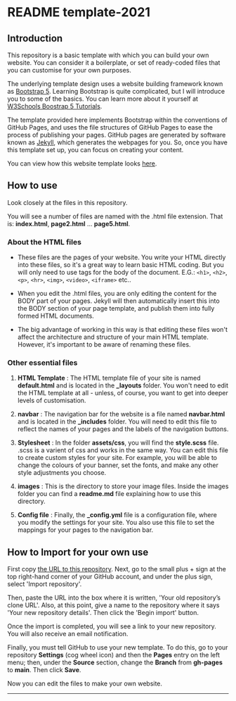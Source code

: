 # README template-2021

## Introduction

This repository is a basic template with which you can build your own website. You can consider it a boilerplate, or set of ready-coded files that you can customise for your own purposes. 

The underlying template design uses a website building framework known as <a href="https://getbootstrap.com/docs/5.0/getting-started/introduction/">Bootstrap 5</a>. Learning Bootstrap is quite complicated, but I will introduce you to some of the basics. You can learn more about it yourself at <a href="https://www.w3schools.com/bootstrap5//">W3Schools Boostrap 5 Tutorials</a>.

The template provided here implements Bootstrap within the conventions of GitHub Pages, and uses the file structures of GitHub Pages to ease the process of publishing your pages. GitHub pages are generated by software known as <a href="https://en.wikipedia.org/wiki/Jekyll_(software)">Jekyll</a>, which generates the webpages for you. So, once you have this template set up, you can focus on creating your content.   

You can view how this website template looks <a href="[https://github.com/martinbarge/template-2022](https://martinbarge.github.io/template-2022/)">here</a>.

## How to use

Look closely at the files in this repository. 

You will see a number of files are named with the .html file extension. That is: **index.html**, **page2.html** … **page5.html**. 

### About the HTML files

* These files are the pages of your website. You write your HTML directly into these files, so it's a great way to learn basic HTML coding.  But you will only need to use tags for the body of the document. E.G.: `<h1>`, `<h2>`, `<p>`, `<hr>`, `<img>`, `<video>`, `<iframe>` etc..

* When you edit the .html files, you are only editing the content for the BODY part of your pages. Jekyll will then automatically insert this into the BODY section of your page template, and publish them into fully formed HTML documents. 

* The big advantage of working in this way is that editing these files won't affect the architecture and structure of your main HTML template. However, it's important to be aware of renaming these files. 

### Other essential files

1. **HTML Template** : The HTML template file of your site is named **default.html** and is located in the **&#95;layouts** folder. You won't need to edit the HTML template at all - unless, of course, you want to get into deeper levels of customisation.

2. **navbar** : The navigation bar for the website is a file named **navbar.html** and is located in the **&#95;includes** folder. You will need to edit this file to reflect the names of your pages and the labels of the navigation buttons.

3. **Stylesheet** : In the folder **assets/css**, you will find the **style.scss** file. .scss is a varient of css and works in the same way. You can edit this file to create custom styles for your site. For example, you will be able to change the colours of your banner, set the fonts, and make any other style adjustments you choose.

4. **images** : This is the directory to store your image files. Inside the images folder you can find a **readme.md** file explaining how to use this directory.

5. **Config file** : Finally, the **&#95;config.yml** file is a configuration file, where you modify the settings for your site. You also use this file to set the mappings for your pages to the navigation bar.

## How to Import for your own use

First copy <a href="https://github.com/martinbarge/template-2022">the URL to this repository</a>.
Next, go to the small plus + sign at the top right-hand corner of your GitHub account, and under the plus sign, select 'Import repository'.

Then, paste the URL into the box where it is written, 'Your old repository’s clone URL'. Also, at this point, give a name to the repository where it says 'Your new repository details'. Then click the 'Begin import' button.

Once the import is completed, you will see a link to your new repository. You will also receive an email notification. 

Finally, you must tell GitHub to use your new template. To do this, go to your repository **Settings** (cog wheel icon) and then the **Pages** entry on the left menu; then, under the **Source** section, change the **Branch** from **gh-pages** to **main**. Then click **Save**.   

Now you can edit the files to make your own website.

<hr>

